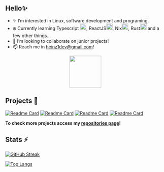 ## Hello✨

- ✨ I’m interested in Linux, software development and programing.
- ❄️ Currently learning Typescript <img src="https://cdn.iconscout.com/icon/free/png-512/free-typescript-1174965.png?f=webp&w=256" width="20" height="20" />, ReactJS<img src="https://i.imgur.com/HjiP1xD.png" width="20" heigth="20">, Nix<img src="https://camo.githubusercontent.com/8c73ac68e6db84a5c58eef328946ba571a92829b3baaa155b7ca5b3521388cc9/68747470733a2f2f692e696d6775722e636f6d2f367146436c41312e706e67" width="20" heigth="20">, Rust<img src="https://cdn.iconscout.com/icon/free/png-512/free-rust-458183.png?f=webp&w=256" width="20" heigth="20"> and a few other things... 
- 💠 I’m looking to collaborate on junior projects!
- 📫 Reach me in heinz1dev@gmail.com!

<div id="header" align="center">
  <img src="https://i.imgur.com/RtsYtRt.png" width="100"/>
</div>
  
## Projects 💎

<a href="https://github.com/HeinzDev/Timothy-Project">![Readme Card](https://github-readme-stats.vercel.app/api/pin/?username=HeinzDev&repo=Timothy-Project&theme=aura)</a>
<a href="https://github.com/HeinzDev/Hyprland-dotfiles">![Readme Card](https://github-readme-stats.vercel.app/api/pin/?username=HeinzDev&repo=Hyprland-dotfiles&theme=aura)</a>
<a href="https://github.com/HeinzDev/Game-Launcher-Java">![Readme Card](https://github-readme-stats.vercel.app/api/pin/?username=HeinzDev&repo=Game-Launcher-Java&theme=aura)</a>
<a href="https://github.com/HeinzDev/TodoList-ReactJs">![Readme Card](https://github-readme-stats.vercel.app/api/pin/?username=HeinzDev&repo=TodoList-ReactJs&theme=aura)</a>

 **To check more projects access my [repositories page](https://github.com/HeinzDev?tab=repositories)!**

## Stats ⚡

[![GitHub Streak](http://github-readme-streak-stats.herokuapp.com?user=HeinzDev&theme=midnight-purple&background=1111&exclude_days=Sun%2CSat)](https://git.io/streak-stats)

[![Top Langs](https://github-readme-stats.vercel.app/api/top-langs/?username=HeinzDev&layout=compact&theme=aura)](https://github.com/anuraghazra/github-readme-stats)
